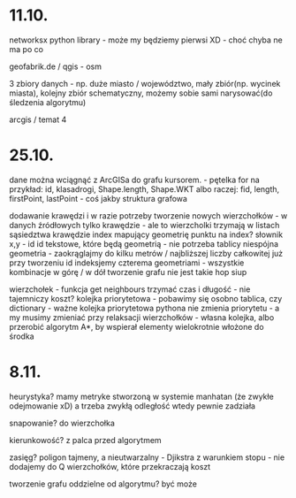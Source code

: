 # 11.10.
networksx python library - może my będziemy pierwsi XD - choć chyba ne ma po co

geofabrik.de / qgis - osm

3 zbiory danych - np. duże miasto / województwo, mały zbiór(np. wycinek miasta), kolejny zbiór schematyczny, możemy sobie sami narysować(do śledzenia algorytmu)

arcgis / temat 4

# 25.10.
dane można wciągnąć z ArcGISa do grafu kursorem. - pętelka for
na przykład: id, klasadrogi, Shape.length, Shape.WKT
albo raczej: fid, length, firstPoint, lastPoint - coś jakby struktura grafowa

dodawanie krawędzi i w razie potrzeby tworzenie nowych wierzchołków - w danych źródłowych tylko krawędzie - ale to wierzcholki trzymają w listach sąsiedztwa krawędzie
index mapujący geometrię punktu na index?
słownik x,y - id
id tekstowe, które będą geometrią - nie potrzeba tablicy
niespójna geometria - zaokrąglajmy do kilku metrów / najbliższej liczby całkowitej już przy tworzeniu id
indeksjemy czterema geometriami - wszystkie kombinacje w górę / w dół
tworzenie grafu nie jest takie hop siup

wierzchołek - funkcja get neighbours
trzymać czas i długość - nie tajemniczy koszt?
kolejka priorytetowa - pobawimy się osobno
tablica, czy dictionary - ważne
kolejka priorytetowa pythona nie zmienia priorytetu - a my musimy zmieniać przy relaksacji wierzchołków - własna kolejka, albo przerobić algorytm A*, by wspierał elementy wielokrotnie włożone do środka


# 8.11.
heurystyka?
mamy metryke stworzoną w systemie manhatan (że zwykłe odejmowanie xD) a trzeba zwykłą odległość wtedy pewnie zadziała

snapowanie?
do wierzchołka

kierunkowość?
z palca przed algorytmem

zasięg?
poligon tajmeny, a nieutwarzalny - Djikstra z warunkiem stopu - nie dodajemy do Q wierzchołków, które przekraczają koszt

tworzenie grafu oddzielne od algorytmu?
być może